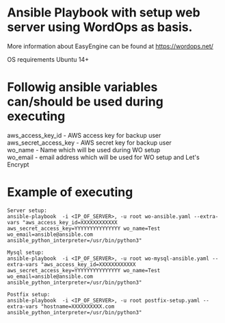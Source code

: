# Ansible Playbook with setup web server using WordOps as basis. 

More information about EasyEngine can be found at https://wordops.net/

OS requirements Ubuntu 14+

# Followig ansible variables can/should be used during executing
aws_access_key_id - AWS access key for backup user \
aws_secret_access_key - AWS secret key for backup user \
wo_name - Name which will be used during WO setup \
wo_email - email address which will be used for WO setup and Let's Encrypt

# Example of executing
```
Server setup:
ansible-playbook  -i <IP_OF_SERVER>, -u root wo-ansible.yaml --extra-vars "aws_access_key_id=XXXXXXXXXXXX aws_secret_access_key=YYYYYYYYYYYYYYY wo_name=Test wo_email=ansible@ansible.com ansible_python_interpreter=/usr/bin/python3"

Mysql setup:
ansible-playbook  -i <IP_OF_SERVER>, -u root wo-mysql-ansible.yaml --extra-vars "aws_access_key_id=XXXXXXXXXXXX aws_secret_access_key=YYYYYYYYYYYYYYY wo_name=Test wo_email=ansible@ansible.com ansible_python_interpreter=/usr/bin/python3"

Postfix setup:
ansible-playbook  -i <IP_OF_SERVER>, -u root postfix-setup.yaml --extra-vars "hostname=XXXXXXXXXX.com ansible_python_interpreter=/usr/bin/python3"
```
